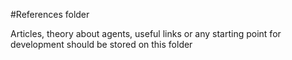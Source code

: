 #References folder

Articles, theory about agents, useful links or any starting point for development should be stored on this folder